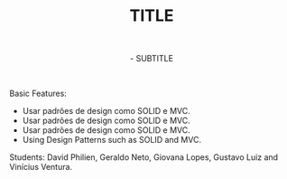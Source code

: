 <h1 align="center">TITLE</h1> <br/> 

<p align="center">- SUBTITLE</p><br/>

<p align= "left"> Basic Features: </p> 

- Usar padrões de design como SOLID e MVC.
- Usar padrões de design como SOLID e MVC.
- Usar padrões de design como SOLID e MVC.
- Using Design Patterns such as SOLID and MVC. <br/>


Students: David Philien, Geraldo Neto, Giovana Lopes, Gustavo Luiz and Vinícius Ventura.  <br/>  <br/>  <br/> 


